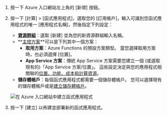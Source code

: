 
1. 按一下 Azure 入口網站左上角的 [新增] 按鈕。

2. 按一下 [計算] >  [函式應用程式]，選取您的 [訂用帳戶]，輸入可識別您函式應用程式的唯一 [應用程式名稱]，然後指定下列設定：
   
   * **[資源群組](../articles/azure-resource-manager/resource-group-overview.md)**：選取 [新建] 並為您的新資源群組輸入名稱。 
   * **[主控方案](../articles/app-service/azure-web-sites-web-hosting-plans-in-depth-overview.md)**可以是下列其中一個方案： 
     * **取用方案**：Azure Functions 的預設方案類型。 當您選擇取用方案時，也必須選擇 [位置]。  
     * **App Service 方案**：傳統 App Service 方案需要您建立一個 (或選取現有的)「App Service 方案/位置」。 這些設定決定與您的應用程式相關聯的[位置、功能、成本和計算資源](https://azure.microsoft.com/pricing/details/app-service/)。  
   * **儲存體帳戶**：每個函式應用程式都需要一個儲存體帳戶。 您可以選擇現有的儲存體帳戶或是[建立儲存體帳戶](../articles/storage/storage-create-storage-account.md#create-a-storage-account)。 
     
    ![在 Azure 入口網站中建立函式應用程式](./media/functions-create-function-app-portal/function-app-create-flow.png)

3. 按一下 [建立] 以佈建並部署新的函式應用程式。  
